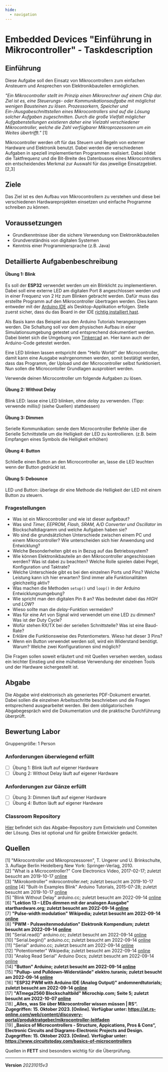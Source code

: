 ```yaml
---
hide:
  - navigation
---
```


# Embedded Devices "Einführung in Mikrocontroller" - Taskdescription

## Einführung
Diese Aufgabe soll den Einsatz von Mikrocontrollern zum einfachen Ansteuern und Ansprechen von Elektronikbauteilen ermöglichen.

*"Ein Mikrocontroller stellt im Prinzip einen Mikrorechner auf einem Chip dar. Ziel ist es, eine Steuerungs- oder Kommunikationsaufgabe mit möglichst wenigen Bausteinen zu lösen. Prozessorkern, Speicher und Ein-/Ausgabeschnittstellen eines Mikrocontrollers sind auf die Lösung solcher Aufgaben zugeschnitten. Durch die große Vielfalt möglicher Aufgabenstellungen existieren daher eine Vielzahl verschiedener Mikrocontroller, welche die Zahl verfügbarer Mikroprozessoren um ein Weites übertrifft."* [1]

Mikrocontroller werden oft für das Steuern und Regeln von externer Hardware und Elektronik benutzt. Dabei werden die verschiedenen Aufgaben in speziell implementierten Programmen realisiert. Dabei bildet die Taktfrequenz und die Bit-Breite des Datenbusses eines Mikrocontrollers ein entscheidendes Merkmal zur Auswahl für das jeweilige Einsatzgebiet. [2,3]

## Ziele
Das Ziel ist es den Aufbau von Mikrocontrollern zu verstehen und diese bei verschiedenen Hardwareprojekten einsetzen und einfache Programme schreiben zu können.

## Voraussetzungen
* Grundkenntnisse über die sichere Verwendung von Elektronikbauteilen
* Grundverständnis von digitalen Systemen
* Kenntnis einer Programmiersprache (z.B. Java)

## Detaillierte Aufgabenbeschreibung
#### Übung 1: Blink

Es soll der **ESP32** verwendet werden um ein Blinklicht zu implementieren. Dabei soll eine externe LED am digitalen Port 8 angeschlossen werden und in einer Frequenz von 2 Hz zum Blinken gebracht werden. Dafür muss das erstellte Programm auf den Mikrocontroller übertragen werden. Dies kann entweder mit der [Arduino IDE](https://www.arduino.cc/en/Main/Software) als Desktop-Applikation erfolgen. Stelle zuerst sicher, dass du das Board in der IDE [richtig installiert hast](https://elearning.tgm.ac.at/course/view.php?id=199#section-5). 

Als Basis kann das Beispiel aus den Arduino Tutorials herangezogen werden.
Die Schaltung soll vor dem physischen Aufbau in einer Simulationsumgebung getestet und entsprechend dokumentiert werden. Dabei bietet sich die Umgebung von [Tinkercad](https://www.tinkercad.com) an. Hier kann auch der Arduino-Code getestet werden. 

Eine LED blinken lassen entspricht dem "Hello World!" der Microcontroller, damit kann eine Ausgabe wahrgenommen werden, somit bestätigt werden, dass das Programm, der Upload und der Microcontroller selbst funktioniert. Nun sollen die Microcontoller Grundlagen ausprobiert werden.

Verwende deinen Microcontroller um folgende Aufgaben zu lösen.

#### Übung 2: Without Delay

Blink LED: lasse eine LED blinken, ohne *delay* zu verwenden. (Tipp: verwende *millis()* (siehe Quellen) stattdessen)

#### Übung 3: Dimmen

Serielle Kommunikation: sende dem Microcontroller Befehle über die Serielle Schnittstelle um die Helligkeit der LED zu kontrollieren. (z.B. beim Empfangen eines Symbols die Helligkeit erhöhen)

#### Übung 4: Button

Schließe einen Button an den Microcontroller an, lasse die LED leuchten wenn der Button gedrückt ist.

#### Übung 5: Debounce

LED und Button: überlege dir eine Methode die Helligkeit der LED mit einem Button zu steuern.

### Fragestellungen
* Was ist ein Mikrocontroller und wie ist dieser aufgebaut?
* Was sind *Timer, EEPROM, Flash, SRAM, A/D Converter und Oscillator* im Blockschaltdiagramm und welche Aufgaben haben sie?
* Wo sind die grundsätzlichen Unterschiede zwischen einem PC und einem Mikrocontroller? Wie unterscheiden sich hier Anwendung und Entwicklung?
* Welche Besonderheiten gibt es in Bezug auf das Betriebssystem?
* Wie können Elektronikbauteile an den Mikrocontroller angeschlossen werden? Was ist dabei zu beachten? Welche Rolle spielen dabei Pegel, Konfiguration und Taktrate?
* Welche Unterschiede gibt es bei den einzelnen Ports und Pins? Welche Leistung kann ich hier erwarten? Sind immer alle Funktionalitäten gleichzeitig aktiv?
* Was machen die Methoden ``setup()`` und ``loop()`` in der Arduino Entwicklungsumgebung? 
* Wie spricht man den digitalen Pin 8 an? Was bedeutet dabei das *HIGH* und *LOW*?
* Wieso sollte man die *delay*-Funktion vermeiden?
* Was für eine Art von Signal wird verwendet um eine LED zu dimmen? Was ist der Duty Cycle?
* Wofür stehen RX/TX bei der seriellen Schnittstelle? Was ist eine Baud-Rate?
* Erkläre die Funktionsweise des Potentiometers. Wieso hat dieser 3 Pins?
* Wenn ein Button verwendet werden soll, wird ein Widerstand benötigt. Warum? Welche zwei Konfigurationen sind möglich?

Die Fragen sollen soweit erläutert und mit Quellen versehen werden, sodass ein leichter Einstieg und eine mühelose Verwendung der einzelnen Tools und der Hardware sichergestellt ist.

## Abgabe
Die Abgabe wird elektronisch als generiertes PDF-Dokument erwartet. Dabei sollen die einzelnen Arbeitsschritte beschrieben und die Fragen entsprechend ausgearbeitet werden.
Bei dem obligatorischen Abgabegespräch wird die Dokumentation und die praktische Durchführung überprüft.

## Bewertung Labor
Gruppengröße: 1 Person

### Anforderungen **überwiegend erfüllt**
- [ ]  Übung 1: Blink läuft auf eigener Hardware
- [ ]  Übung 2: Without Delay läuft auf eigener Hardware
### Anforderungen **zur Gänze erfüllt**
- [ ] Übung 3: Dimmen läuft auf eigener Hardware
- [ ] Übung 4: Button läuft auf eigener Hardware

### Classroom Repository
[Hier](https://github.com/500) befindet sich das Abgabe-Repository zum Entwickeln und Commiten der Lösung.
Dies ist optional und für geübte Entwickler gedacht.

## Quellen
[1] "Mikrocontroller und Mikroprozessoren", T. Ungerer und U. Brinkschulte, 3. Auflage Berlin Heidelberg New York: Springer-Verlag, 2010.  
[2] "What is a Microcontroller?" Core Electronics Video, 2017-02-17; zuletzt besucht am 2019-10-17 [online](https://core-electronics.com.au/tutorials/arduino-workshop-for-beginners.html)  
[3] "Mikrokontroller" mikrocontroller.net; zuletzt besucht am 2019-10-17 [online](https://www.mikrocontroller.net/articles/Mikrocontroller)
[4] "Built-In Examples Blink" Arduino Tutorials, 2015-07-28; zuletzt besucht am 2019-10-17 [online](https://www.arduino.cc/en/Tutorial/Blink)  
[5] "Blink Without Delay" arduino.cc; zuletzt besucht am 2022-09-14 [online](https://www.arduino.cc/en/Tutorial/BuiltInExamples/BlinkWithoutDelay)   
[6] **"Lektion 13 – LEDs dimmen mit der analogen Ausgabe" starthardware.org; zuletzt besucht am 2022-09-14 [online](https://starthardware.org/lektion-13-leds-dimmen-mit-der-analogen-ausgabe/)**   
[7] **"Pulse-width modulation" Wikipedia; zuletzt besucht am 2022-09-14 [online](https://en.wikipedia.org/wiki/Pulse-width_modulation)**   
[8] **"PWM - Pulsweitenmodulation" Elektronik Kompendium; zuletzt besucht am 2022-09-14 [online](https://www.elektronik-kompendium.de/sites/kom/0401111.htm)**   
[9] "Serial.read()" arduino.cc; zuletzt besucht am 2022-09-14 [online](https://www.arduino.cc/reference/en/language/functions/communication/serial/read/)   
[10] "Serial.begin()" arduino.cc; zuletzt besucht am 2022-09-14 [online](https://www.arduino.cc/reference/de/language/functions/communication/serial/begin/)   
[11] "Serial" arduino.cc; zuletzt besucht am 2022-09-14 [online](https://www.arduino.cc/reference/de/language/functions/communication/serial/)   
[12] "Potentiometer" Wikipedia; zuletzt besucht am 2022-09-14 [online](https://de.wikipedia.org/wiki/Potentiometer)   
[13] "Analog Read Serial" Arduino Docs; zuletzt besucht am 2022-09-14 [online](https://docs.arduino.cc/built-in-examples/basics/AnalogReadSerial)   
[14] **"Button" Arduino; zuletzt besucht am 2022-09-14 [online](https://www.arduino.cc/en/Tutorial/BuiltInExamples/Button)**   
[15] **"Pullup- und Pulldown-Widerstände" elektro.turanis; zuletzt besucht am 2022-09-14 [online](https://elektro.turanis.de/html/prj035/index.html)**   
[16] **"ESP32 PWM with Arduino IDE (Analog Output)" andomnerdtutorials; zuletzt besucht am 2022-09-14 [online](https://randomnerdtutorials.com/esp32-pwm-arduino-ide/)**    
[17] **"ATmega2560 Blockschaltbild" Microchip.com; Seite 5; zuletzt besucht am 2022-10-07 [online](https://ww1.microchip.com/downloads/en/devicedoc/atmel-2549-8-bit-avr-microcontroller-atmega640-1280-1281-2560-2561_datasheet.pdf)**    
[18] **„Alles, was Sie über Mikrocontroller wissen müssen | RS“. Zugegriffen: 15. Oktober 2023. [Online]. Verfügbar unter: https://at.rs-online.com/web/content/discovery-portal/produktratgeber/mikrocontroller-leitfaden**  
[19] **„Basics of Microcontrollers - Structure, Appications, Pros & Cons“, Electronic Circuits and Diagrams-Electronic Projects and Design. Zugegriffen: 15. Oktober 2023. [Online]. Verfügbar unter: https://www.circuitstoday.com/basics-of-microcontrollers**  

Quellen in **FETT** sind besonders wichtig für die Überprüfung.

---
**Version** *20231015v3*

